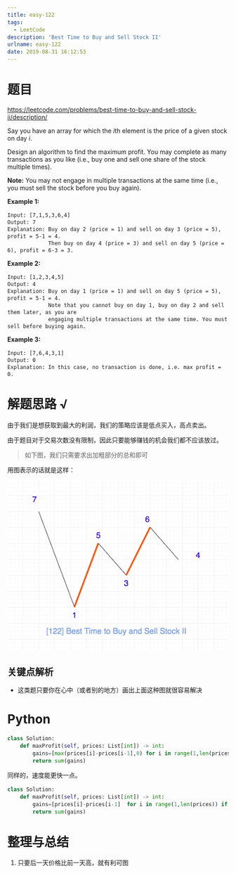 ```yaml
---
title: easy-122
tags:
  - LeetCode
description: 'Best Time to Buy and Sell Stock II'
urlname: easy-122
date: 2019-08-31 16:12:53
---
```


# 题目

https://leetcode.com/problems/best-time-to-buy-and-sell-stock-ii/description/

Say you have an array for which the *i*th element is the price of a given stock on day *i*.

Design an algorithm to find the maximum profit. You may complete as many transactions as you like (i.e., buy one and sell one share of the stock multiple times).

**Note:** You may not engage in multiple transactions at the same time (i.e., you must sell the stock before you buy again).

**Example 1:**

```
Input: [7,1,5,3,6,4]
Output: 7
Explanation: Buy on day 2 (price = 1) and sell on day 3 (price = 5), profit = 5-1 = 4.
             Then buy on day 4 (price = 3) and sell on day 5 (price = 6), profit = 6-3 = 3.
```

**Example 2:**

```
Input: [1,2,3,4,5]
Output: 4
Explanation: Buy on day 1 (price = 1) and sell on day 5 (price = 5), profit = 5-1 = 4.
             Note that you cannot buy on day 1, buy on day 2 and sell them later, as you are
             engaging multiple transactions at the same time. You must sell before buying again.
```

**Example 3:**

```
Input: [7,6,4,3,1]
Output: 0
Explanation: In this case, no transaction is done, i.e. max profit = 0.
```

# 解题思路 √

由于我们是想获取到最大的利润，我们的策略应该是低点买入，高点卖出。

由于题目对于交易次数没有限制，因此只要能够赚钱的机会我们都不应该放过。

> 如下图，我们只需要求出加粗部分的总和即可

用图表示的话就是这样：

[![122.best-time-to-buy-and-sell-stock-ii](easy-122/122.best-time-to-buy-and-sell-stock-ii.png)](https://github.com/azl397985856/leetcode/blob/master/assets/problems/122.best-time-to-buy-and-sell-stock-ii.png)

## 关键点解析

- 这类题只要你在心中（或者别的地方）画出上面这种图就很容易解决

# Python

```python
class Solution:
    def maxProfit(self, prices: List[int]) -> int:        
        gains=[max(prices[i]-prices[i-1],0) for i in range(1,len(prices))] 
        return sum(gains)
```

同样的，速度能更快一点。

```python
class Solution:
    def maxProfit(self, prices: List[int]) -> int:
        gains=[prices[i]-prices[i-1]  for i in range(1,len(prices)) if prices[i]> prices[i-1]]
        return sum(gains)
```

# 整理与总结

1. 只要后一天价格比前一天高，就有利可图
